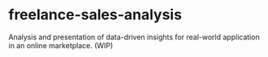 # freelance-sales-analysis
 Analysis and presentation of data-driven insights for real-world application in an online marketplace. (WIP)
